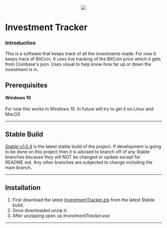 <p align="center"><img src="https://imgur.com/jYaWlyP.png"></p>

# Investment Tracker

### Introduction
This is a software that keeps track of all the investments made. For now it keeps track of BitCoin. It uses live tracking of the BitCoin price which it gets from Coinbase's json. Uses visual to help know how far up or down the investment is in.

## Prerequisites
#### Windows 10
For now this works in Windows 10. In future will try to get it on Linux and MacOS
***
## Stable Build
[Stable-v1.0.4]() is the latest stable build of the project. If development is going to be done on this project then it is advised to branch off of any Stable branches because they will NOT be changed or update except for README.md. Any other branches are subjected to change including the main branch.
***
## Installation
1. First download the latest [InvestmentTracker.zip]() from the latest Stable build.
2. Once downloaded unzip it.
3. After unzipping open up _InvestmentTracker.exe_
***
